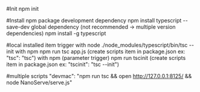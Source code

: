 #Init
    npm init
    
#Install npm package
    development dependency
        npm install typescript --save-dev
    global dependency (not recommended -> multiple version dependencies)
        npm install -g typescript

#local installed item trigger
    with node
        ./node_modules/typescript/bin/tsc --init
    with npm
        npm run tsc app.js (create scripts item in package.json ex:   "tsc": "tsc")
    with npm (parameter trigger)
        npm run tscinit (create scripts item in package.json ex:      "tscinit": "tsc --init")

#multiple scripts
    "devmac": "npm run tsc && open http://127.0.0.1:8125/ && node NanoServe/serve.js"